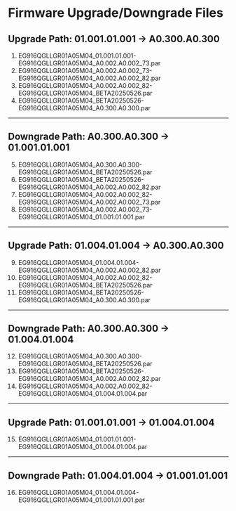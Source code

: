 # Firmware Upgrade/Downgrade Files

## Upgrade Path: 01.001.01.001 → A0.300.A0.300
1. EG916QGLLGR01A05M04_01.001.01.001-EG916QGLLGR01A05M04_A0.002.A0.002_73.par
2. EG916QGLLGR01A05M04_A0.002.A0.002_73-EG916QGLLGR01A05M04_A0.002.A0.002_82.par
3. EG916QGLLGR01A05M04_A0.002.A0.002_82-EG916QGLLGR01A05M04_BETA20250526.par
4. EG916QGLLGR01A05M04_BETA20250526-EG916QGLLGR01A05M04_A0.300.A0.300.par

---

## Downgrade Path: A0.300.A0.300 → 01.001.01.001
5. EG916QGLLGR01A05M04_A0.300.A0.300-EG916QGLLGR01A05M04_BETA20250526.par
6. EG916QGLLGR01A05M04_BETA20250526-EG916QGLLGR01A05M04_A0.002.A0.002_82.par
7. EG916QGLLGR01A05M04_A0.002.A0.002_82-EG916QGLLGR01A05M04_A0.002.A0.002_73.par
8. EG916QGLLGR01A05M04_A0.002.A0.002_73-EG916QGLLGR01A05M04_01.001.01.001.par

---

## Upgrade Path: 01.004.01.004 → A0.300.A0.300
9. EG916QGLLGR01A05M04_01.004.01.004-EG916QGLLGR01A05M04_A0.002.A0.002_82.par
10. EG916QGLLGR01A05M04_A0.002.A0.002_82-EG916QGLLGR01A05M04_BETA20250526.par
11. EG916QGLLGR01A05M04_BETA20250526-EG916QGLLGR01A05M04_A0.300.A0.300.par

---

## Downgrade Path: A0.300.A0.300 → 01.004.01.004
12. EG916QGLLGR01A05M04_A0.300.A0.300-EG916QGLLGR01A05M04_BETA20250526.par
13. EG916QGLLGR01A05M04_BETA20250526-EG916QGLLGR01A05M04_A0.002.A0.002_82.par
14. EG916QGLLGR01A05M04_A0.002.A0.002_82-EG916QGLLGR01A05M04_01.004.01.004.par

---

## Upgrade Path: 01.001.01.001 → 01.004.01.004
15. EG916QGLLGR01A05M04_01.001.01.001-EG916QGLLGR01A05M04_01.004.01.004.par
    
---

## Downgrade Path: 01.004.01.004 → 01.001.01.001
16. EG916QGLLGR01A05M04_01.004.01.004-EG916QGLLGR01A05M04_01.001.01.001.par
